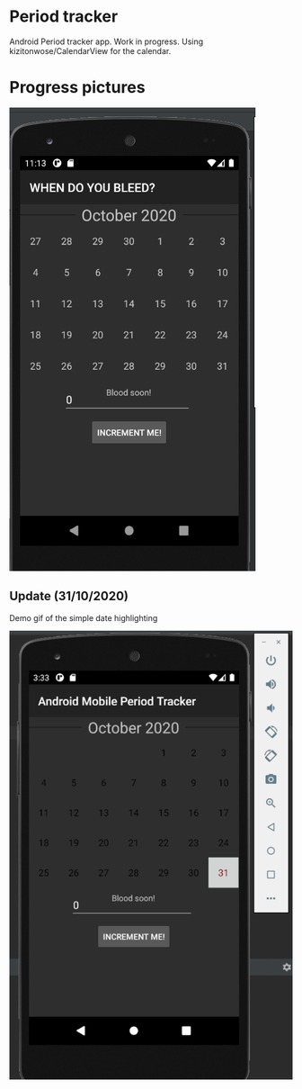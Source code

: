 # Period tracker
Android Period tracker app. Work in progress.
Using kizitonwose/CalendarView for the calendar.


# Progress pictures
![Preview](images/first_progress_pic.png)

## Update (31/10/2020)
Demo gif of the simple date highlighting 

![Preview](images/4DayHighlightDemo.gif)
